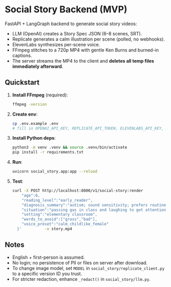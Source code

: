 # Social Story Backend (MVP)

FastAPI + LangGraph backend to generate social story videos:
- LLM (OpenAI) creates a Story Spec JSON (6–8 scenes, SRT).
- Replicate generates a calm illustration per scene (polled, no webhooks).
- ElevenLabs synthesizes per-scene voice.
- FFmpeg stitches to a 720p MP4 with gentle Ken Burns and burned-in captions.
- The server streams the MP4 to the client and **deletes all temp files immediately afterward**.

## Quickstart

1) **Install FFmpeg** (required):
   ```bash
   ffmpeg -version
   ```

2) **Create env**:
   ```bash
   cp .env.example .env
   # fill in OPENAI_API_KEY, REPLICATE_API_TOKEN, ELEVENLABS_API_KEY, ELEVENLABS_VOICE_ID
   ```

3) **Install Python deps**:
   ```bash
   python3 -m venv .venv && source .venv/bin/activate
   pip install -r requirements.txt
   ```

4) **Run**:
   ```bash
   uvicorn social_story.app:app --reload
   ```

5) **Test**:
   ```bash
   curl -X POST http://localhost:8000/v1/social-story:render          -H "Content-Type: application/json"          -d '{
       "age":6,
       "reading_level":"early_reader",
       "diagnosis_summary":"autism; sound sensitivity; prefers routine",
       "situation":"passing gas in class and laughing to get attention",
       "setting":"elementary classroom",
       "words_to_avoid":["gross","bad"],
       "voice_preset":"calm_childlike_female"
     }'          -o story.mp4
   ```

## Notes

- English + first-person is assumed.
- No login; no persistence of PII or files on server after download.
- To change image model, set `MODEL` in `social_story/replicate_client.py` to a specific version ID you trust.
- For stricter redaction, enhance `_redact()` in `social_story/llm.py`.
